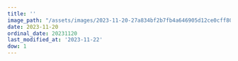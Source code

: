 ```yaml
---
title: ''
image_path: "/assets/images/2023-11-20-27a834bf2b7fb4a646905d12ce0cff80.jpeg"
date: 2023-11-20
ordinal_date: 20231120
last_modified_at: '2023-11-22'
dow: 1
---
```


